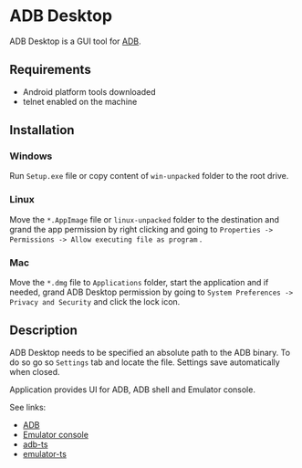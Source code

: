 # ADB Desktop

ADB Desktop is a GUI tool for [ADB](https://developer.android.com/studio/command-line/adb).

## Requirements

- Android platform tools downloaded
- telnet enabled on the machine

## Installation

### Windows

Run `Setup.exe` file or copy content of `win-unpacked` folder to the root drive.

### Linux

Move the `*.AppImage` file or `linux-unpacked` folder to the destination and grand the app permission by right clicking and going to `Properties -> Permissions -> Allow executing file as program` .

### Mac

Move the `*.dmg` file to `Applications` folder, start the application and if needed, grand ADB Desktop permission by going to `System Preferences -> Privacy and Security` and click the lock icon.

## Description

ADB Desktop needs to be specified an absolute path to the ADB binary. To do so go so `Settings` tab and locate the file. Settings save automatically when closed.

Application provides UI for ADB, ADB shell and Emulator console.

See links:

- [ADB](https://developer.android.com/studio/command-line/adb)
- [Emulator console](https://developer.android.com/studio/run/emulator-console)
- [adb-ts](https://www.npmjs.com/package/adb-ts)
- [emulator-ts](https://www.npmjs.com/package/emulator-ts)
